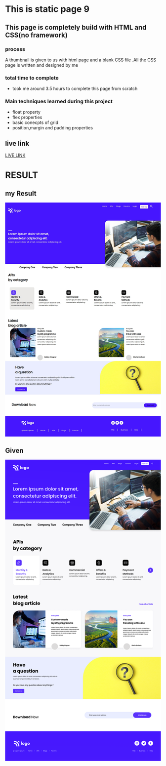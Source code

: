 # This is static page 9
## This page is completely build with HTML and CSS(no framework)

### process 
 A thumbnail is given to us with html page and a blank CSS file .All the CSS page is written and designed  by me 

 ### total time to complete
 - took me around 3.5 hours to complete this page from scratch
### Main techniques learned during this project
-   float property   
-   flex properties
-   basic conecpts of grid
-   position,margin and padding properties

 ## live link
 [LIVE LINK]("netlify")

 # RESULT
 ## my Result
 ![MY RESULT](./fin_submission.png)
 ## Given
![GIVEN IMAGE](./9.png)
